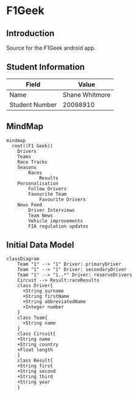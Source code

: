 # F1Geek

## Introduction

Source for the F1Geek android app.

## Student Information

| Field          | Value          |
|----------------|----------------|
| Name           | Shane Whitmore |
| Student Number | 20098910       |


## MindMap

```mermaid
mindmap
  root((F1 Geek))
    Drivers
    Teams
    Race Tracks
    Seasons
        Races
            Results
    Personalisation
        Follow Drivers
        Favourite Team
            Favourite Drivers
    News Feed
        Driver Interviews
        Team News
        Vehicle improvements
        FIA regulation updates
```

## Initial Data Model

```mermaid
classDiagram
    Team "1" --> "1" Driver: primaryDriver
    Team "1" --> "1" Driver: secondaryDriver
    Team "1" --> "1..*" Driver: reserveDrivers
    Circuit --> Result:raceResults
    class Driver{
      +String surname
      +String firstName
      +String abbreviatedName
      +Integer number
    }
    class Team{
      +String name
    }
    class Circuit{
    +String name
    +String country
    +Float length
    }
    class Result{
    +String first
    +String second
    +String third
    +String year
    }
```